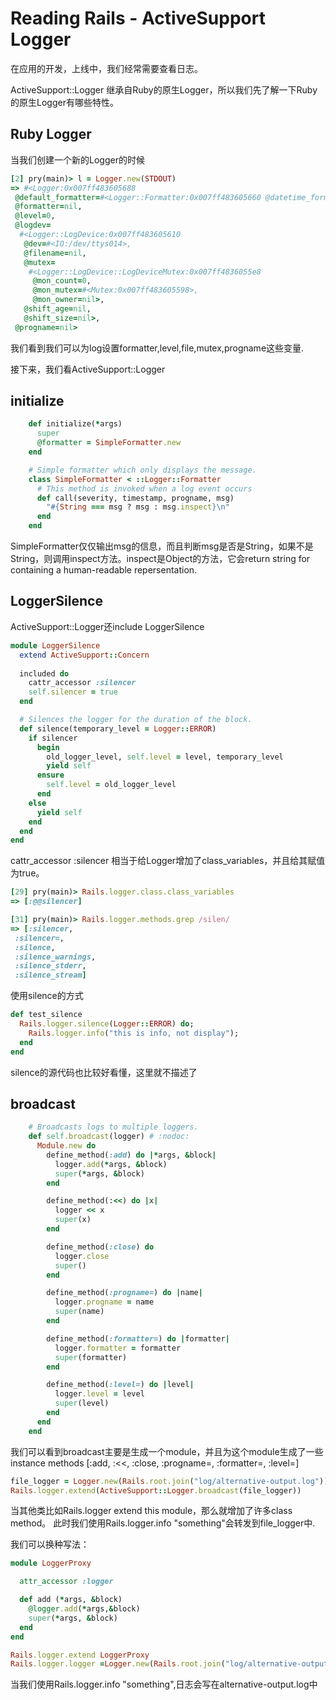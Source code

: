 # Reading Rails - ActiveSupport Logger

在应用的开发，上线中，我们经常需要查看日志。

ActiveSupport::Logger 继承自Ruby的原生Logger，所以我们先了解一下Ruby 的原生Logger有哪些特性。

## Ruby Logger

当我们创建一个新的Logger的时候

~~~rb
[2] pry(main)> l = Logger.new(STDOUT)
=> #<Logger:0x007ff483605688
 @default_formatter=#<Logger::Formatter:0x007ff483605660 @datetime_format=nil>,
 @formatter=nil,
 @level=0,
 @logdev=
  #<Logger::LogDevice:0x007ff483605610
   @dev=#<IO:/dev/ttys014>,
   @filename=nil,
   @mutex=
    #<Logger::LogDevice::LogDeviceMutex:0x007ff4836055e8
     @mon_count=0,
     @mon_mutex=#<Mutex:0x007ff483605598>,
     @mon_owner=nil>,
   @shift_age=nil,
   @shift_size=nil>,
 @progname=nil>
~~~
我们看到我们可以为log设置formatter,level,file,mutex,progname这些变量.

接下来，我们看ActiveSupport::Logger

## initialize
~~~rb
    def initialize(*args)
      super
      @formatter = SimpleFormatter.new
    end

    # Simple formatter which only displays the message.
    class SimpleFormatter < ::Logger::Formatter
      # This method is invoked when a log event occurs
      def call(severity, timestamp, progname, msg)
        "#{String === msg ? msg : msg.inspect}\n"
      end
    end
~~~

SimpleFormatter仅仅输出msg的信息，而且判断msg是否是String，如果不是String，则调用inspect方法。inspect是Object的方法，它会return string for containing a human-readable repersentation.

## LoggerSilence
ActiveSupport::Logger还include LoggerSilence

~~~rb
module LoggerSilence
  extend ActiveSupport::Concern
  
  included do
    cattr_accessor :silencer
    self.silencer = true
  end

  # Silences the logger for the duration of the block.
  def silence(temporary_level = Logger::ERROR)
    if silencer
      begin
        old_logger_level, self.level = level, temporary_level
        yield self
      ensure
        self.level = old_logger_level
      end
    else
      yield self
    end
  end
end
~~~

cattr_accessor :silencer 相当于给Logger增加了class_variables，并且给其赋值为true。

~~~rb
[29] pry(main)> Rails.logger.class.class_variables
=> [:@@silencer]

[31] pry(main)> Rails.logger.methods.grep /silen/
=> [:silencer,
 :silencer=,
 :silence,
 :silence_warnings,
 :silence_stderr,
 :silence_stream]
~~~

使用silence的方式

~~~rb
def test_silence
  Rails.logger.silence(Logger::ERROR) do;
    Rails.logger.info("this is info, not display");
  end
end
~~~

silence的源代码也比较好看懂，这里就不描述了

## broadcast

~~~rb
    # Broadcasts logs to multiple loggers.
    def self.broadcast(logger) # :nodoc:
      Module.new do
        define_method(:add) do |*args, &block|
          logger.add(*args, &block)
          super(*args, &block)
        end

        define_method(:<<) do |x|
          logger << x
          super(x)
        end

        define_method(:close) do
          logger.close
          super()
        end

        define_method(:progname=) do |name|
          logger.progname = name
          super(name)
        end

        define_method(:formatter=) do |formatter|
          logger.formatter = formatter
          super(formatter)
        end

        define_method(:level=) do |level|
          logger.level = level
          super(level)
        end
      end
    end
~~~

我们可以看到broadcast主要是生成一个module，并且为这个module生成了一些instance methods
[:add, :<<, :close, :progname=, :formatter=, :level=]

~~~rb
file_logger = Logger.new(Rails.root.join("log/alternative-output.log"))
Rails.logger.extend(ActiveSupport::Logger.broadcast(file_logger))
~~~

当其他类比如Rails.logger extend this module，那么就增加了许多class method。
此时我们使用Rails.logger.info "something"会转发到file_logger中. 

我们可以换种写法：

~~~rb
module LoggerProxy

  attr_accessor :logger

  def add (*args, &block)
    @logger.add(*args,&block)
    super(*args, &block)
  end
end

Rails.logger.extend LoggerProxy
Rails.logger.logger =Logger.new(Rails.root.join("log/alternative-output.log"))
~~~

当我们使用Rails.logger.info "something",日志会写在alternative-output.log中

